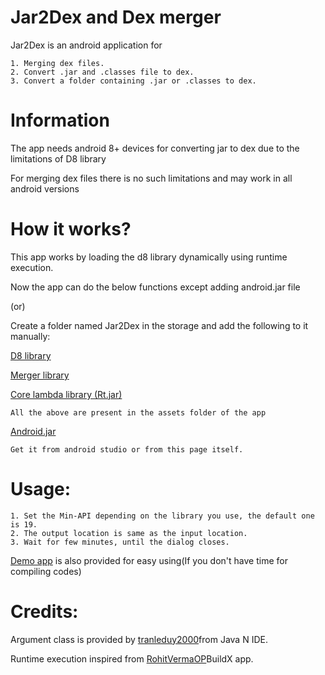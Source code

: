 # Jar2Dex and Dex merger
Jar2Dex is an android application for 

    1. Merging dex files.    
    2. Convert .jar and .classes file to dex.   
    3. Convert a folder containing .jar or .classes to dex.
    
# Information
The app needs android 8+ devices for converting jar to dex due to the limitations of D8 library

For merging dex files there is no such limitations and may work in all android versions

# How it works?
This app works by loading the d8 library dynamically using runtime execution.

Now the app can do the below functions except adding android.jar file 

(or)
                                
Create a folder named Jar2Dex in the storage and add the following to it manually:

[D8 library](https://github.com/Insight-deviler/jar2dex-and-dex-merger/blob/main/app/src/main/assets/fonts/d8s.jar)

[Merger library](https://github.com/Insight-deviler/jar2dex-and-dex-merger/blob/main/app/src/main/assets/fonts/merge.jar)

[Core lambda library (Rt.jar)](https://github.com/Insight-deviler/jar2dex-and-dex-merger/blob/main/app/src/main/assets/fonts/rtjar.jar)

    All the above are present in the assets folder of the app
    
[Android.jar](https://github.com/Insight-deviler/jar2dex-and-dex-merger/blob/main/android.jar)

    Get it from android studio or from this page itself.
    
# Usage:

    1. Set the Min-API depending on the library you use, the default one is 19.
    2. The output location is same as the input location.
    3. Wait for few minutes, until the dialog closes.
 
[Demo app](https://github.com/Insight-deviler/jar2dex-and-dex-merger/releases/download/v1/Jar2Dex.apk) is also provided for easy using(If you don't have time for compiling codes)
    
# Credits:
Argument class is provided by [tranleduy2000](https://github.com/tranleduy2000/javaide)from Java N IDE.

Runtime execution inspired from [RohitVermaOP](https://github.com/RohitVermaOP/apkbuilder-sample)BuildX app.
